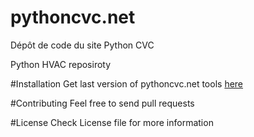 # pythoncvc.net
Dépôt de code du site Python CVC

Python HVAC reposiroty

#Installation
Get last version of pythoncvc.net tools [here](https://github.com/Nahouhak/pythoncvc.net/releases/latest)

#Contributing
Feel free to send pull requests

#License
Check License file for more information

